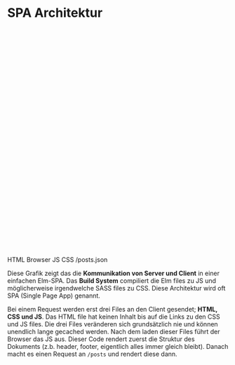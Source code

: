 # SPA Architektur

<svg version="1.1" class="achtitecture" xmlns="http://www.w3.org/2000/svg" xmlns:xlink="http://www.w3.org/1999/xlink" x="0px" y="0px"
   viewBox="0 0 500 500" style="enable-background:new 0 0 500 500;" xml:space="preserve">
<style type="text/css">
  .achtitecture .st0{fill:none;stroke:#000000;stroke-width:3;stroke-miterlimit:10;}
  .achtitecture .st2{font-size:20px;}
  .achtitecture .st3{fill:none;stroke:#59947E;stroke-width:3;stroke-miterlimit:10;}
  .achtitecture .st4{fill:#59947E;}
</style>
<line class="st0" x1="250" y1="41.3" x2="250" y2="449.2"/>
<rect x="38.6" y="62.8" class="st0" width="146.4" height="165.6"/>
<rect x="301.5" y="62.8" class="st0" width="146.4" height="338.9"/>
<rect x="46.9" y="73.1" class="st0" width="129.8" height="40.4"/>
<text transform="matrix(1 0 0 1 83.7545 101.556)" class="st1 st2">HTML</text>
<text transform="matrix(1 0 0 1 327.7326 237.6091)" class="st1 st2">Browser</text>
<rect x="46.9" y="123.4" class="st0" width="129.8" height="40.4"/>
<text transform="matrix(1 0 0 1 97.7633 151.8871)" class="st1 st2">JS</text>
<rect x="46.9" y="175.1" class="st0" width="129.8" height="40.4"/>
<text transform="matrix(1 0 0 1 89.4996 203.5427)" class="st1 st2">CSS</text>
<rect x="24.5" y="277.9" class="st0" width="168" height="87.1"/>
<text transform="matrix(1 0 0 1 38.1183 329.0791)" class="st1 st2">/posts.json</text>
<g>
  <g>
    <line class="st3" x1="186.4" y1="135.3" x2="296.4" y2="135.3"/>
    <g>
      <polygon class="st4" points="286.5,147.6 284.4,145.4 295.3,135.3 284.4,125.3 286.5,123.1 299.7,135.3       "/>
    </g>
  </g>
</g>
<g>
  <g>
    <line class="st3" x1="299.7" y1="298.1" x2="197.8" y2="298.1"/>
    <g>
      <polygon class="st4" points="207.7,285.9 209.7,288.1 198.9,298.1 209.7,308.2 207.7,310.4 194.5,298.1       "/>
    </g>
  </g>
</g>
<g>
  <g>
    <line class="st3" x1="194.5" y1="339.5" x2="296.4" y2="339.5"/>
    <g>
      <polygon class="st4" points="286.5,351.8 284.4,349.6 295.3,339.5 284.4,329.4 286.5,327.2 299.7,339.5       "/>
    </g>
  </g>
</g>
</svg>

<notes>

Diese Grafik zeigt das die **Kommunikation von Server und Client** in einer einfachen Elm-SPA. Das **Build System** compiliert die Elm files zu JS und möglicherweise irgendwelche SASS files zu CSS. Diese Architektur wird oft SPA (Single Page App) genannt.

Bei einem Request werden erst drei Files an den Client gesendet; **HTML, CSS und JS**. Das HTML file hat keinen Inhalt bis auf die Links zu den CSS und JS files. Die drei Files veränderen sich grundsätzlich nie und können unendlich lange gecached werden. Nach dem laden dieser Files führt der Browser das JS aus. Dieser Code rendert zuerst die Struktur des Dokuments (z.b. header, footer, eigentlich alles immer gleich bleibt). Danach macht es einen Request an `/posts` und rendert diese dann.

</notes>

